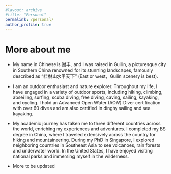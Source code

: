 ```yaml
---
#layout: archive
#title: "Personal"
permalink: /personal/
author_profile: true
---
```


More about me
======
- My name in Chinese is 谢丰, and I was raised in Guilin, a picturesque city in Southern China renowned for its stunning landscapes, famously described as “桂林山水甲天下” (East or west，Guilin scenery is best).

- I am an outdoor enthusiast and nature explorer. Throughout my life, I have engaged in a variety of outdoor sports, including hiking, climbing, abseiling, surfing, scuba diving, free diving, caving, sailing, kayaking, and cycling. I hold an Advanced Open Water (AOW) Diver certification with over 60 dives and am also certified in dinghy sailing and sea kayaking.

- My academic journey has taken me to three different countries across the world, enriching my experiences and adventures. I completed my BS degree in China, where I traveled extensively across the country for hiking and mountaineering. During my PhD in Singapore, I explored neighboring countries in Southeast Asia to see volcanoes, rain forests and underwater world. In the United States, I have enjoyed visiting national parks and immersing myself in the wilderness.

- More to be updated

